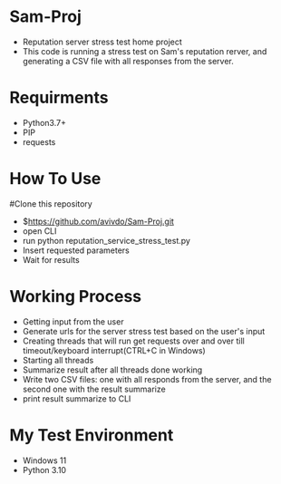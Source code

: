 # Sam-Proj
- Reputation server stress test home project
- This code is running a stress test on Sam's reputation rerver, and generating a CSV file with all responses from the server.

# Requirments
- Python3.7+
- PIP
- requests

# How To Use
#Clone this repository
- $https://github.com/avivdo/Sam-Proj.git
- open CLI
- run python reputation_service_stress_test.py
- Insert requested parameters
- Wait for results

# Working Process
- Getting input from the user
- Generate urls for the server stress test based on the user's input
- Creating threads that will run get requests over and over till timeout/keyboard interrupt(CTRL+C in Windows)
- Starting all threads
- Summarize result after all threads done working
- Write two CSV files: one with all responds from the server, and the second one with the result summarize
- print result summarize to CLI

# My Test Environment
- Windows 11
- Python 3.10


